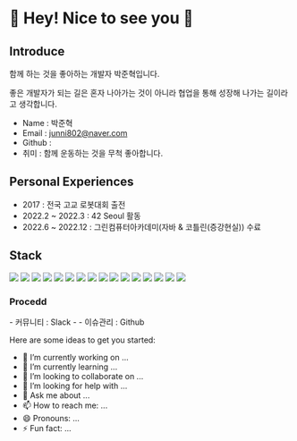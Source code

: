 <h1> 👋 Hey! Nice to see you 🚀  </h1>

<h2> Introduce </h2>

함께 하는 것을 좋아하는 개발자 박준혁입니다.

좋은 개발자가 되는 길은 혼자 나아가는 것이 아니라 협업을 통해 성장해 나가는 길이라고 생각합니다.

 - Name : 박준혁
 - Email : junni802@naver.com
 - Github : 
 - 취미 : 함께 운동하는 것을 무척 좋아합니다.

<h2> Personal Experiences </h2>

- 2017 : 전국 고교 로봇대회 출전
- 2022.2 ~ 2022.3 : 42 Seoul 활동
- 2022.6 ~ 2022.12 : 그린컴퓨터아카데미(자바 & 코틀린(증강현실)) 수료

<h2> Stack </h2>


<img src="https://img.shields.io/badge/JAVA-007396?style=for-the-badge&logo=java&logoColor=gray"/>
<img src="https://img.shields.io/badge/Servlet-6DB33F?style=for-the-badge&logo=Servlet&logoColor=white"/>
<img src="https://img.shields.io/badge/oracle-F80000?style=for-the-badge&logo=oracle&logoColor=white">
<img src="https://img.shields.io/badge/mysql-4479A1?style=for-the-badge&logo=mysql&logoColor=white">
<img src="https://img.shields.io/badge/Web Servel-003545?style=for-the-badge&logo=Web Servel&logoColor=white">
<img src="https://img.shields.io/badge/javascript-F7DF1E?style=for-the-badge&logo=javascript&logoColor=black">
<img src="https://img.shields.io/badge/jquery-0769AD?style=for-the-badge&logo=jquery&logoColor=white">
<img src="https://img.shields.io/badge/Kotlin-61DAFB?style=for-the-badge&logo=Kotlin&logoColor=black">
<img src="https://img.shields.io/badge/vue.js-4FC08D?style=for-the-badge&logo=vue.js&logoColor=white">
<img src="https://img.shields.io/badge/html-E34F26?style=for-the-badge&logo=html5&logoColor=white">
<img src="https://img.shields.io/badge/css-1572B6?style=for-the-badge&logo=css3&logoColor=white">
<img src="https://img.shields.io/badge/bootstrap-7952B3?style=for-the-badge&logo=bootstrap&logoColor=white">

<img src="https://img.shields.io/badge/github-181717?style=for-the-badge&logo=github&logoColor=white">
<img src="https://img.shields.io/badge/linux-FCC624?style=for-the-badge&logo=linux&logoColor=black">
<img src="https://img.shields.io/badge/aws-232F3E?style=for-the-badge&logo=aws&logoColor=white">
<img src="https://img.shields.io/badge/apache tomcat-F8DC75?style=for-the-badge&logo=apachetomcat&logoColor=white">


<h3> Procedd </h3>
- 커뮤니티 : Slack
- 
- 이슈관리 : Github

Here are some ideas to get you started:

- 🔭 I’m currently working on ...
- 🌱 I’m currently learning ...
- 👯 I’m looking to collaborate on ...
- 🤔 I’m looking for help with ...
- 💬 Ask me about ...
- 📫 How to reach me: ...
- 😄 Pronouns: ...
- ⚡ Fun fact: ...

